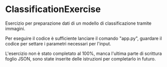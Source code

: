 # ClassificationExercise

Esercizio per preparazione dati di un modello di classificazione tramite immagini.

Per eseguire il codice è sufficiente lanciare il comando "app.py", guardare il codice per settare i parametri necessari per l'input.

L'esercizio non è stato completato al 100%, manca l'ultima parte di scrittura foglio JSON, sono state inserite delle istruzioni per completarlo in futuro.
